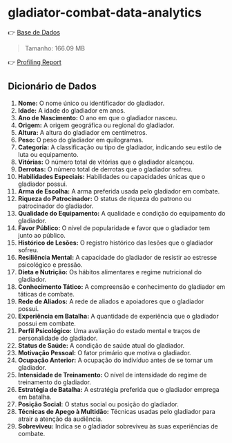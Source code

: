 # gladiator-combat-data-analytics

👉 [Base de Dados](https://www.kaggle.com/datasets/anthonytherrien/gladiator-combat-records-and-profiles-dataset/data?select=gladiator_data3.csv)
> Tamanho: 166.09 MB

👉 [Profiling Report](https://colab.research.google.com/drive/1GcHk6sj0JVSQXyuxXd9kR-jVBv60v_2G?usp=sharing)

## Dicionário de Dados

1. **Nome:** O nome único ou identificador do gladiador.
2. **Idade:** A idade do gladiador em anos.
3. **Ano de Nascimento:** O ano em que o gladiador nasceu.
4. **Origem:** A origem geográfica ou regional do gladiador.
5. **Altura:** A altura do gladiador em centímetros.
6. **Peso:** O peso do gladiador em quilogramas.
7. **Categoria:** A classificação ou tipo de gladiador, indicando seu estilo de luta ou equipamento.
8. **Vitórias:** O número total de vitórias que o gladiador alcançou.
9. **Derrotas:** O número total de derrotas que o gladiador sofreu.
10. **Habilidades Especiais:** Habilidades ou capacidades únicas que o gladiador possui.
11. **Arma de Escolha:** A arma preferida usada pelo gladiador em combate.
12. **Riqueza do Patrocinador:** O status de riqueza do patrono ou patrocinador do gladiador.
13. **Qualidade do Equipamento:** A qualidade e condição do equipamento do gladiador.
14. **Favor Público:** O nível de popularidade e favor que o gladiador tem junto ao público.
15. **Histórico de Lesões:** O registro histórico das lesões que o gladiador sofreu.
16. **Resiliência Mental:** A capacidade do gladiador de resistir ao estresse psicológico e pressão.
17. **Dieta e Nutrição:** Os hábitos alimentares e regime nutricional do gladiador.
18. **Conhecimento Tático:** A compreensão e conhecimento do gladiador em táticas de combate.
19. **Rede de Aliados:** A rede de aliados e apoiadores que o gladiador possui.
20. **Experiência em Batalha:** A quantidade de experiência que o gladiador possui em combate.
21. **Perfil Psicológico:** Uma avaliação do estado mental e traços de personalidade do gladiador.
22. **Status de Saúde:** A condição de saúde atual do gladiador.
23. **Motivação Pessoal:** O fator primário que motiva o gladiador.
24. **Ocupação Anterior:** A ocupação do indivíduo antes de se tornar um gladiador.
25. **Intensidade de Treinamento:** O nível de intensidade do regime de treinamento do gladiador.
26. **Estratégia de Batalha:** A estratégia preferida que o gladiador emprega em batalha.
27. **Posição Social:** O status social ou posição do gladiador.
28. **Técnicas de Apego à Multidão:** Técnicas usadas pelo gladiador para atrair a atenção da audiência.
29. **Sobreviveu:** Indica se o gladiador sobreviveu às suas experiências de combate.
